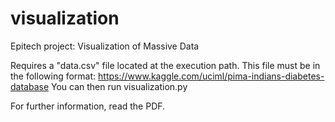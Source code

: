 # visualization
Epitech project: Visualization of Massive Data

Requires a "data.csv" file located at the execution path. This file must be in the following format: https://www.kaggle.com/uciml/pima-indians-diabetes-database
You can then run visualization.py

For further information, read the PDF.
